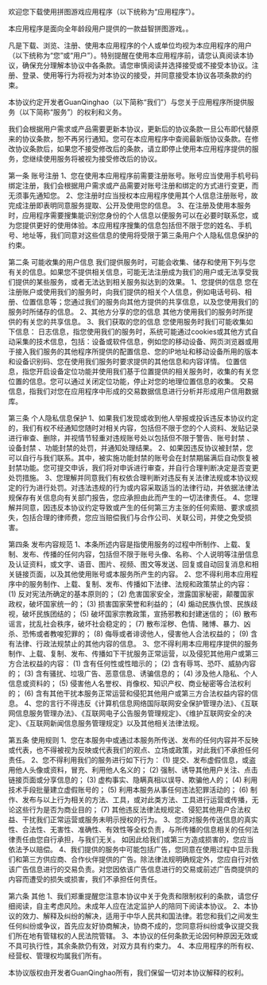 欢迎您下载使用拼图游戏应用程序（以下统称为“应用程序”）。

本应用程序是面向全年龄段用户提供的一款益智拼图游戏。。

凡是下载、浏览、注册、使用本应用程序的个人或单位均视为本应用程序的用户（以下统称为“您”或“用户”）。特别提醒在使用本应用程序前，请您认真阅读本协议，确保充分理解本协议中各条款。请您审慎阅读并选择接受或不接受本协议。注册、登录、使用等行为将视为对本协议的接受，并同意接受本协议各项条款的约束。

本协议约定开发者GuanQinghao（以下简称“我们”）与您关于应用程序所提供服务（以下简称“服务”）的权利和义务。

我们会根据用户需求或产品需要更新本协议，更新后的协议条款一旦公布即代替原来的协议条款，恕不再另行通知。您可在本应用程序中查阅最新版协议条款。在修改协议条款后，如果您不接受修改后的条款，请立即停止使用本应用程序提供的服务，您继续使用服务将被视为接受修改后的协议。

第一条 账号注册
1、您在使用本应用程序前需要注册账号。账号应当使用手机号码绑定注册，我们会根据用户需求或产品需要对账号注册和绑定的方式进行变更，而无须事先通知您。 
2、您注册时应当授权本应用程序使用其个人信息注册账号，故完成注册即表明同意服务提取、公开及使用您的信息。 
3、在注册及使用本服务时，应用程序需要搜集能识别您身份的个人信息以便服务可以在必要时联系您，或为您提供更好的使用体验。本应用程序搜集的信息包括但不限于您的姓名、手机号、地址等，我们同意对这些信息的使用将受限于第三条用户个人隐私信息保护的约束。 

第二条 可能收集的用户信息
我们提供服务时，可能会收集、储存和使用下列与您有关的信息。如果您不提供相关信息，可能无法注册成为我们的用户或无法享受我们提供的某些服务，或者无法达到相关服务拟达到的效果。
1、您提供的信息
您在注册账户或使用我们的服务时，向我们提供的相关个人信息，例如电话号码、相册、位置信息等；您通过我们的服务向其他方提供的共享信息，以及您使用我们的服务时所储存的信息。
2、其他方分享的您的信息
其他方使用我们的服务时所提供的有关您的共享信息。
3、我们获取的您的信息
您使用服务时我们可能收集如下信息：
日志信息，指您使用我们的服务时，系统可能通过cookies或其他方式自动采集的技术信息，包括：设备或软件信息，例如您的移动设备、网页浏览器或用于接入我们服务的其他程序所提供的配置信息、您的IP地址和移动设备所用的版本和设备识别码、您在使用我们服务时要求提供的其他信息和内容详情。
位置信息，指您开启设备定位功能并使用我们基于位置提供的相关服务时，收集的有关您位置的信息。您可以通过关闭定位功能，停止对您的地理位置信息的收集。
交易信息，指我们对您在应用程序中形成的交易数据信息进行分析并形成用户信用数据库。

第三条 个人隐私信息保护
1、如果我们发现或收到他人举报或投诉违反本协议约定的，我们有权不经通知您随时对相关内容，包括但不限于您的个人资料、发贴记录进行审查、删除，并视情节轻重对违规账号处以包括但不限于警告、账号封禁 、设备封禁 、功能封禁的处罚，并通知处理结果。 
2、如果因违反协议被封禁，您可以自行与我们联系。其中，被实施功能封禁的账号会在封禁期届满后自动恢复被封禁功能。您可提交申诉，我们将对申诉进行审查，并自行合理判断决定是否变更处罚措施。 
3、您理解并同意我们有权依合理判断对违反有关法律法规或本协议规定的行为进行处罚。对违法违规的行为或内容采取适当的法律行动，并依据法律法规保存有关信息向有关部门报告，您应承担由此而产生的一切法律责任。 
4、您理解并同意，因违反本协议约定导致或产生的任何第三方主张的任何索赔、要求或损失，包括合理的律师费，您应当赔偿我们与合作公司、关联公司，并使之免受损害。 

第四条 发布内容规范
1、本条所述内容是指使用服务的过程中所制作、上载、复制、发布、传播的任何内容，包括但不限于账号头像、名称、个人说明等注册信息及认证资料，或文字、语音、图片、视频、图文等发送、回复或自动回复消息和相关链接页面，以及其他使用账号或本服务所产生的内容。 
2、您不得利用本应用程序中的服务制作、上载、复制、发布、传播如下法律、法规和政策禁止的内容： 
(1) 反对宪法所确定的基本原则的； 
(2) 危害国家安全，泄露国家秘密，颠覆国家政权，破坏国家统一的； 
(3) 损害国家荣誉和利益的； 
(4) 煽动民族仇恨、民族歧视，破坏民族团结的； 
(5) 破坏国家宗教政策，宣扬邪教和封建迷信的； 
(6) 散布谣言，扰乱社会秩序，破坏社会稳定的； 
(7) 散布淫秽、色情、赌博、暴力、凶杀、恐怖或者教唆犯罪的； 
(8) 侮辱或者诽谤他人，侵害他人合法权益的； 
(9) 含有法律、行政法规禁止的其他内容的信息。 
3、您不得利用本应用程序提供的服务制作、上载、复制、发布、传播如下干扰服务正常运营，以及侵犯其他用户或第三方合法权益的内容： 
(1) 含有任何性或性暗示的； 
(2) 含有辱骂、恐吓、威胁内容的； 
(3) 含有骚扰、垃圾广告、恶意信息、诱骗信息的； 
(4) 涉及他人隐私、个人信息或资料的； 
(5) 侵害他人名誉权、肖像权、知识产权、商业秘密等合法权利的； 
(6) 含有其他干扰本服务正常运营和侵犯其他用户或第三方合法权益内容的信息。 
4、您的言行不得违反《计算机信息网络国际联网安全保护管理办法》、《互联网信息服务管理办法》、《互联网电子公告服务管理规定》、《维护互联网安全的决定》、《互联网新闻信息服务管理规定》以及其他相关法律法规。

第五条 使用规则
1、您在本服务中或通过本服务所传送、发布的任何内容并不反映或代表，也不得被视为反映或代表我们的观点、立场或政策，对此我们不承担任何责任。 
2、您不得利用我们的服务进行如下行为： 
(1) 提交、发布虚假信息，或盗用他人头像或资料，冒充、利用他人名义的；
(2) 强制、诱导其他用户关注、点击链接页面或分享信息的； 
(3) 虚构事实、隐瞒真相以误导、欺骗他人的； 
(4) 利用技术手段批量建立虚假账号的； 
(5) 利用本服务从事任何违法犯罪活动的； 
(6) 制作、发布与以上行为相关的方法、工具，或对此类方法、工具进行运营或传播，无论这些行为是否为商业目的； 
(7) 其他违反法律法规规定、侵犯其他用户合法权益、干扰我们正常运营或服务未明示授权的行为。 
3、您须对服务传送信息的真实性、合法性、无害性、准确性、有效性等全权负责，与所传播的信息相关的任何法律责任由您自行承担，与我们无关。 
如因此给我们或第三方造成损害的，您应当依法予以赔偿。 
4、我们提供的服务中可能包括广告，您同意在使用过程中显示我们和第三方供应商、合作伙伴提供的广告。除法律法规明确规定外，您应自行对依该广告信息进行的交易负责。对您因依该广告信息进行的交易或前述广告商提供的内容而遭受的损失或损害，我们不承担任何责任。 

第六条 其他
1、我们郑重提醒您注意本协议中关于免责和限制权利的条款，请您仔细阅读，自主考虑风险。未成年人应在法定监护人的陪同下阅读本协议。 
2、本协议的效力、解释及纠纷的解决，适用于中华人民共和国法律。若您和我们之间发生任何纠纷或争议，首先应友好协商解决，协商不成的，您同意将纠纷或争议提交我们所在地有管辖权的人民法院管辖。 
3、本协议的任何条款无论因何种原因无效或不具可执行性，其余条款仍有效，对双方具有约束力。
4、本应用程序的所有权、经营权、管理权均属我们所有。

本协议版权由开发者GuanQinghao所有，我们保留一切对本协议解释的权利。
